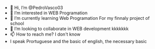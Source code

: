 - 👋 Hi, I’m @PedroVasco03
- 👀 I’m interested in WEB Programation
- 🌱 I’m currently learning Web Programation For my finnaly project of school
- 💞️ I’m looking to collaborate in WEB development kkkkkkk
- 📫 How to reach me?  I don't know
- I speak Prortuguese and the basic of english, the necessary basic
<!---
PedroVasco03/PedroVasco03 is a ✨ special ✨ repository because its `README.md` (this file) appears on your GitHub profile.
You can click the Preview link to take a look at your changes.
--->
